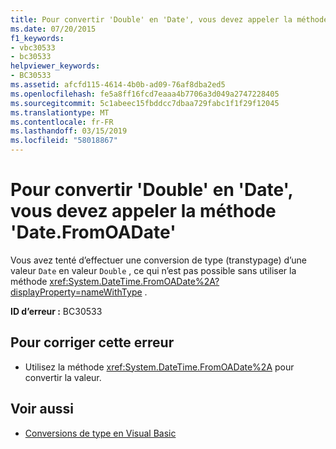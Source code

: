 ```yaml
---
title: Pour convertir 'Double' en 'Date', vous devez appeler la méthode 'Date.FromOADate'
ms.date: 07/20/2015
f1_keywords:
- vbc30533
- bc30533
helpviewer_keywords:
- BC30533
ms.assetid: afcfd115-4614-4b0b-ad09-76af8dba2ed5
ms.openlocfilehash: fe5a8ff16fcd7eaaa4b7706a3d049a2747228405
ms.sourcegitcommit: 5c1abeec15fbddcc7dbaa729fabc1f1f29f12045
ms.translationtype: MT
ms.contentlocale: fr-FR
ms.lasthandoff: 03/15/2019
ms.locfileid: "58018867"
---
```

# <a name="conversion-from-double-to-date-requires-calling-the-datefromoadate"></a>Pour convertir 'Double' en 'Date', vous devez appeler la méthode 'Date.FromOADate'
Vous avez tenté d’effectuer une conversion de type (transtypage) d’une valeur `Date` en valeur `Double` , ce qui n’est pas possible sans utiliser la méthode <xref:System.DateTime.FromOADate%2A?displayProperty=nameWithType> .  
  
 **ID d’erreur :** BC30533  
  
## <a name="to-correct-this-error"></a>Pour corriger cette erreur  
  
-   Utilisez la méthode <xref:System.DateTime.FromOADate%2A> pour convertir la valeur.  
  
## <a name="see-also"></a>Voir aussi

- [Conversions de type en Visual Basic](../../visual-basic/programming-guide/language-features/data-types/type-conversions.md)
